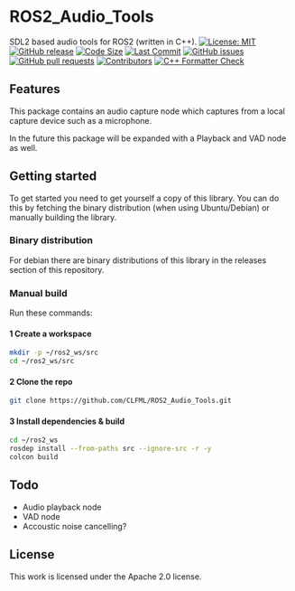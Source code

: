 # ROS2_Audio_Tools
SDL2 based audio tools for ROS2 (written in C++).
[![License: MIT](https://img.shields.io/badge/GitHub-Apache_2-informational)](https://opensource.org/license/apache) [![GitHub release](https://img.shields.io/github/release/CLFML/ROS2_audio_tools.svg)](https://github.com/CLFML/ROS2_audio_tools/releases) [![Code Size](https://img.shields.io/github/languages/code-size/CLFML/ROS2_audio_tools.svg?branch=main)](https://github.com/CLFML/ROS2_audio_tools?branch=main) [![Last Commit](https://img.shields.io/github/last-commit/CLFML/ROS2_audio_tools.svg)](https://github.com/CLFML/ROS2_audio_tools/commits/main) [![GitHub issues](https://img.shields.io/github/issues/CLFML/ROS2_audio_tools)](https://github.com/CLFML/ROS2_audio_tools/issues) [![GitHub pull requests](https://img.shields.io/github/issues-pr/CLFML/ROS2_audio_tools)](https://github.com/CLFML/ROS2_audio_tools/pulls) [![Contributors](https://img.shields.io/github/contributors/CLFML/ROS2_audio_tools.svg)](https://github.com/CLFML/ROS2_audio_tools/graphs/contributors) [![C++ Formatter Check](https://github.com/CLFML/ROS2_audio_tools/actions/workflows/cpp-formatter.yml/badge.svg?branch=main)](https://github.com/CLFML/ROS2_audio_tools/actions/workflows/cpp-formatter.yml?branch=main)

## Features
This package contains an audio capture node which captures from a local capture device such as a microphone.

In the future this package will be expanded with a Playback and VAD node as well.

## Getting started
To get started you need to get yourself a copy of this library. You can do this by fetching the binary distribution (when using Ubuntu/Debian) or manually building the library.

### Binary distribution
For debian there are binary distributions of this library in the releases section of this repository.

### Manual build
Run these commands:
#### 1 Create a workspace
```bash
mkdir -p ~/ros2_ws/src
cd ~/ros2_ws/src
```
#### 2 Clone the repo
```bash
git clone https://github.com/CLFML/ROS2_Audio_Tools.git
```
#### 3 Install dependencies & build
```bash
cd ~/ros2_ws
rosdep install --from-paths src --ignore-src -r -y
colcon build
```

## Todo
- Audio playback node
- VAD node
- Accoustic noise cancelling?

## License
This work is licensed under the Apache 2.0 license. 